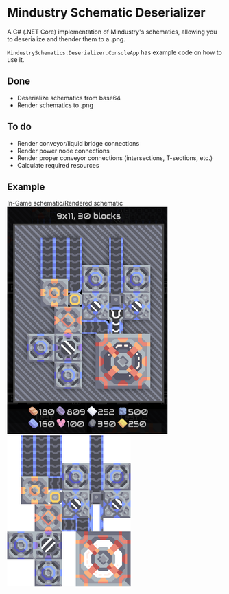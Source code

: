# Mindustry Schematic Deserializer

A C# (.NET Core) implementation of Mindustry's schematics, allowing you to deserialize and thender them to a .png.

`MindustrySchematics.Deserializer.ConsoleApp` has example code on how to use it.

## Done

- Deserialize schematics from base64
- Render schematics to .png

## To do

- Render conveyor/liquid bridge connections
- Render power node connections
- Render proper conveyor connections (intersections, T-sections, etc.)
- Calculate required resources

## Example

In-Game schematic/Rendered schematic  
![In-game schematic](readme/ingame-schematic.png)
![Rendered schematic](readme/rendered-schematic.png)